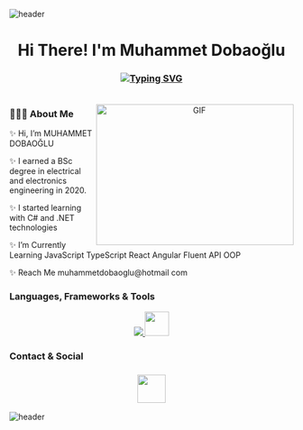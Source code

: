 ![header](https://capsule-render.vercel.app/api?type=wave&color=gradient&height=150&section=header)
 <h1 align="center">Hi There! I'm Muhammet Dobaoğlu</h1>
<h3 align="center">
 
[![Typing SVG](https://readme-typing-svg.demolab.com?font=Montserrat&size=30&center=true&color=FF5F1F&multiline=true&width=1200&lines=Software+Developer+-+Electrical+%26+Electronics+Engineer)](https://git.io/typing-svg)
</br></br>

</h3>


<a target="_blank" align="center">
  <img align="right" top="500" height="250" width="350" alt="GIF" src="https://temforce.net/wp-content/uploads/2019/07/WOMAN-ALPHA.gif">
</a>

### 👩🏼‍💻 About Me 
✨ Hi, I’m MUHAMMET DOBAOĞLU

✨ I earned a BSc degree in electrical and electronics engineering in 2020.

✨ I started learning with C# and .NET technologies

✨ I’m Currently Learning JavaScript TypeScript React Angular Fluent API OOP

✨ Reach Me muhammetdobaoglu@hotmail com

### Languages, Frameworks & Tools

<p align="center">
<a href="https://skillicons.dev">
    <img src="https://skillicons.dev/icons?&theme=light&i=dotnet,cs,js,jquery,react,html,css,git,github,postgres"/>
    <img height="43" src="https://cdn.jsdelivr.net/gh/devicons/devicon/icons/microsoftsqlserver/microsoftsqlserver-plain.svg" />
  </a>
</p>

### Contact & Social
<h3 align="center">
 <a href="https://www.linkedin.com/in/muhammet-dobaoglu">
   <img height=50 src="https://cdn.jsdelivr.net/gh/devicons/devicon/icons/linkedin/linkedin-original.svg"/>
 </a>
 
</h3>

![header](https://capsule-render.vercel.app/api?type=wave&color=gradient&height=150&section=footer)
 
